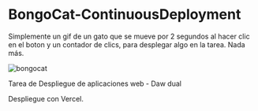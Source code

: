 # BongoCat-ContinuousDeployment

Simplemente un gif de un gato que se mueve por 2 segundos al hacer clic en el boton y un contador de clics, para desplegar algo en la tarea.
Nada más.

![bongocat](https://github.com/user-attachments/assets/6fbaa31e-c3e7-47ef-9320-d6e7091f7035)

Tarea de Despliegue de aplicaciones web - Daw dual

Despliegue con Vercel.
